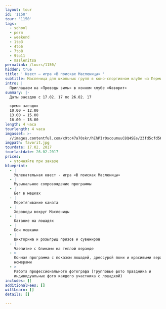 ```yaml
---
layout: tour
id: '1150'
tour: '1150'
tags:
  - school
  - perm
  - weekend
  - 1to3
  - 4to6
  - 7to8
  - 9to11
  - maslenitsa
permalink: /tours/1150/
hidden: true
title: ' Квест — игра «В поисках Масленицы» '
subtitle: Масленица для школьных групп в коно-спортивном клубе из Перми
intro: |
  Приглашаем на «Проводы зимы» в конном клубе «Фаворит» 
summary: |-
  Даты заездов с 17.02. 17 по 26.02. 17 

  время заездов 
  10.00 – 12.00 
  13.00 – 15.00 
  16.00 – 18.00 
length: 4 часа
tourlength: 4 часа
imgasset: >-
  //images.contentful.com/x9tc47a70skr/hEhPIr0scoumuuC8Q4SEe/23fd5cfd5660f94b0e3831ea4f66a5de/favorit.jpg
imgpath: favorit.jpg
tourdate: 17.02. 2017
tourlastdate: 26.02.2017
prices:
  - уточняйте при заказе
blueprint:
  - |
    Увлекательная квест - игра «В поисках Масленицы» 
  - |
    Музыкальное сопровождение программы 
  - |
    Бег в мешках 
  - |
    Перетягивание каната 
  - |
    Хороводы вокруг Масленицы 
  - |
    Катание на лошадях 
  - |
    Бои мешками 
  - |
    Викторина и розыгрыш призов и сувениров 
  - |
    Чаепитие с блинами на теплой веранде 
  - >
    Конная программа с показом лошадей, дрессурой пони и красивыми верховыми
    номерами 
  - >
    Работа профессионального фотографа (групповые фото праздника и
    индивидуальные фото каждого участника с лошадкой) 
includes: []
additionalFees: []
willLearn: []
details: []

---
```

